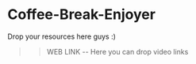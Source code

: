 # Coffee-Break-Enjoyer

Drop your resources here guys :)

>> WEB LINK -- Here you can drop video links
